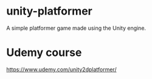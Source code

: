# unity-platformer
A simple platformer game made using the Unity engine.


# Udemy course
https://www.udemy.com/unity2dplatformer/
